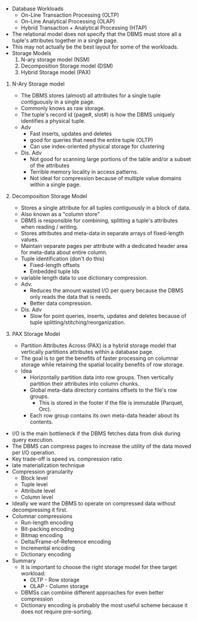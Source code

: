 
- Database Workloads
	- On-Line Transaction Processing (OLTP)
	- On-Line Analytical Processing (OLAP)
	- Hybrid Transaction + Analytical Processing (HTAP)
- The relational model does not specify that the DBMS must store all a tuple's attributes together in a single page.
- This may not actually be the best layout for some of the workloads.
- Storage Models
	1. N-ary storage model (NSM)
	2. Decomposition Storage model (DSM)
	3. Hybrid Storage model (PAX)

1. N-Ary Storage model
	- The DBMS stores (almost) all attributes for a single tuple contiguously in a single page. 
	- Commonly knows as raw storage.
	- The tuple's record id (page#, slot#) is how the DBMS uniquely identifies a physical tuple.
	- Adv
		- Fast inserts, updates and deletes
		- good for queries that need the entire tuple (OLTP)
		- Can use index-oriented physical storage for clustering
	- Dis. Adv
		- Not good for scanning large portions of the table and/or a subset of the attributes
		- Terrible memory locality in access patterns.
		- Not ideal for compression because of multiple value domains within a single page.

2. Decomposition Storage Model
	- Stores a single attribute for all tuples contiguously in a block of data.
	- Also known as a "column store"
	- DBMS is responsible for combining, splitting a tuple's attributes when reading / writing.
	- Stores attributes and meta-data in separate arrays of fixed-length values.
	- Maintain separate pages per attribute with a dedicated header area for meta-data about entire column.
	- Tuple identification (don't do this)
		- Fixed-length offsets
		- Embedded tuple Ids
	- variable length data to use dictionary compression.
	- Adv.
		- Reduces the amount wasted I/O per query because the DBMS only reads the data that is needs.
		- Better data compression.
	- Dis. Adv
		- Slow for point queries, inserts, updates and deletes because of tuple splitting/stitching/reorganization.

3. PAX Storage Model 
	- Partition Attributes Across (PAX) is a hybrid storage model that vertically partitions attributes within a database page.
	- The goal is to get the benefits of faster processing on columnar storage while retaining the spatial locality benefits of row storage.
	- Idea
		- Horizontally partition data into row groups. Then vertically partition their attributes into column chunks.
		- Global meta-data directory contains offsets to the file's row groups.
			- This is stored in the footer if the file is immutable (Parquet, Orc).
		- Each row group contains its own meta-data header about its contents.

- I/O is the main bottleneck if the DBMS fetches data from disk during query execution.
- The DBMS can compress pages to increase the utility of the data moved per I/O operation.
- Key trade-off is speed vs. compression ratio
- late materialization technique
- Compression granularity
	- Block level
	- Tuple level
	- Attribute level
	- Column level
- Ideally we want the DBMS to operate on compressed data without decompressing it first.
- Columnar compressions
	- Run-length encoding
	- Bit-packing encoding 
	- Bitmap encoding
	- Delta/Frame-of-Reference encoding
	- Incremental encoding
	- Dictionary encoding
- Summary
	- It is important to choose the right storage model for thee target workload:
		- OLTP - Row storage
		- OLAP - Column storage
	- DBMSs can combine different approaches for even better compression
	- Dictionary encoding is probably the most useful scheme because it does not require pre-sorting.

